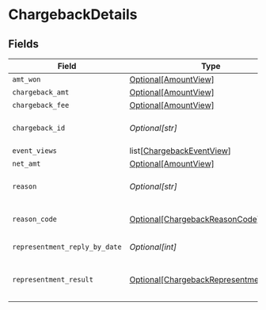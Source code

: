 # ChargebackDetails


## Fields

| Field                                                                                                            | Type                                                                                                             | Required                                                                                                         | Description                                                                                                      | Example                                                                                                          |
| ---------------------------------------------------------------------------------------------------------------- | ---------------------------------------------------------------------------------------------------------------- | ---------------------------------------------------------------------------------------------------------------- | ---------------------------------------------------------------------------------------------------------------- | ---------------------------------------------------------------------------------------------------------------- |
| `amt_won`                                                                                                        | [Optional[AmountView]](../../models/shared/amountview.md)                                                        | :heavy_minus_sign:                                                                                               | N/A                                                                                                              |                                                                                                                  |
| `chargeback_amt`                                                                                                 | [Optional[AmountView]](../../models/shared/amountview.md)                                                        | :heavy_minus_sign:                                                                                               | N/A                                                                                                              |                                                                                                                  |
| `chargeback_fee`                                                                                                 | [Optional[AmountView]](../../models/shared/amountview.md)                                                        | :heavy_minus_sign:                                                                                               | N/A                                                                                                              |                                                                                                                  |
| `chargeback_id`                                                                                                  | *Optional[str]*                                                                                                  | :heavy_minus_sign:                                                                                               | The unique ID of the chargeback.                                                                                 | a3ad4d56fd7                                                                                                      |
| `event_views`                                                                                                    | list[[ChargebackEventView](../../models/shared/chargebackeventview.md)]                                          | :heavy_minus_sign:                                                                                               | N/A                                                                                                              |                                                                                                                  |
| `net_amt`                                                                                                        | [Optional[AmountView]](../../models/shared/amountview.md)                                                        | :heavy_minus_sign:                                                                                               | N/A                                                                                                              |                                                                                                                  |
| `reason`                                                                                                         | *Optional[str]*                                                                                                  | :heavy_minus_sign:                                                                                               | The reason for the chargeback.                                                                                   | string                                                                                                           |
| `reason_code`                                                                                                    | [Optional[ChargebackReasonCode]](../../models/shared/chargebackreasoncode.md)                                    | :heavy_minus_sign:                                                                                               | Bolt's [standardized reason codes](https://help.bolt.com/merchants/references/policies/disputes/dispute-codes/). | product_not_received                                                                                             |
| `representment_reply_by_date`                                                                                    | *Optional[int]*                                                                                                  | :heavy_minus_sign:                                                                                               | The date of the chargeback.                                                                                      | 1485997169003                                                                                                    |
| `representment_result`                                                                                           | [Optional[ChargebackRepresentmentResult]](../../models/shared/chargebackrepresentmentresult.md)                  | :heavy_minus_sign:                                                                                               | The result of the chargeback representment.                                                                      | won                                                                                                              |